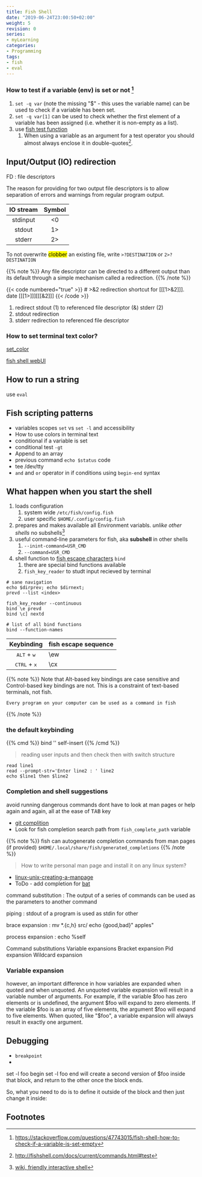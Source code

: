 ```yaml
---
title: Fish Shell
date: "2019-06-24T23:00:50+02:00"
weight: 5
revision: 0
series:
- myLearning
categories:
- Programming
tags:
- fish
- eval
---
```


### How to test if a variable (env) is set or not [^1]

1. `set -q var` (note the missing "$" - this uses the variable name) can be used to check if a variable has been set.
2. `set -q var[1]` can be used to check whether the first element of a variable has been assigned (i.e. whether it is non-empty as a list).
3. use [fish test function](http://fishshell.com/docs/current/commands.html#test)
   1. When using a variable as an argument for a test operator you should almost always enclose it in double-quotes[^2].

## Input/Output (IO) redirection 

FD
: file descriptors

The reason for providing for two output file descriptors is to allow separation of errors and warnings from regular program output.

IO stream | Symbol
:--------:|:------:
stdinput | <0
stdout | 1>
stderr | 2>

To not overwrite <mark>clobber</mark> an existing file, write `>?DESTINATION` or
`2>?DESTINATION`

{{% note %}}
    Any file descriptor can be directed to a different output than its default through a simple mechanism called a redirection.
{{% /note %}}

{{< code numbered="true" >}}
    # >&2 redirection shortcut for [[[1>&2]]].
    date [[[1>]]][[[&2]]]
{{< /code >}}

1. redirect stdout (1) to referenced file descriptor (&) stderr (2)
2. stdout redirection
3. stderr redirection to referenced file descriptor

### How to set terminal text color?

[set_color](https://fishshell.com/docs/current/commands.html#set_color)

[fish shell webUI](https://mvolkmann.github.io/fish-article/#ConfigurationViaWebUi)

## How to run a string

use `eval`

## Fish scripting patterns

* variables scopes `set` vs `set -l` and accessibility
* How to use colors in terminal text
* conditional if a variable is set
* conditional test `-gt`
* Append to an array
* previous command `echo $status` code
* tee /dev/tty
* `and` and `or` operator in if conditions using `begin-end` syntax

## What happen when you start the shell

1. loads configuration
   1. system wide `/etc/fish/config.fish`
   2. user specific `$HOME/.config/config.fish`
2. prepares and makes available all Environment variabls. *unlike other shells* no subshells[^3]
3. useful command-line parameters for fish, aka **subshell** in other shells
   1. `--inint-command=USR_CMD`
   2. `--command=USR_CMD`
4. shell function to [fish escape characters](https://fishshell.com/docs/current/index.html#escapes) `bind`
   1. there are special bind functions available
   2. `fish_key_reader` to studt input recieved by terminal

```
# sane navigation
echo $dirprev; echo $dirnext;
prevd --list <index>

fish_key_reader --continuous
bind \e prevd
bind \c] nextd

# list of all bind functions
bind --function-names 
```

Keybinding | fish escape sequence
:---------:|------------------
<kbd>ALT</kbd> + <kbd>w</kbd> | \ew
<kbd>CTRL</kbd> + <kbd>x</kbd> | \cx

{{% note %}}
    Note that Alt-based key bindings are case sensitive and Control-based
    key bindings are not. This is a constraint of text-based terminals,
    not fish.<br>

    Every program on your computer can be used as a command in fish
{{% /note %}}

### the default keybinding

{{% cmd %}}
   bind '' self-insert
{{% /cmd %}}

> reading user inputs and then check then with switch structure

```
read line1
read --prompt-str='Enter line2 : ' line2
echo $line1 then $line2
```

### Completion and shell suggestions

avoid running dangerous commands
dont have to look at man pages or help again and again,
all at the ease of <kbd>TAB</kbd> key

- [git complition](https://github.com/junchunx/myfish/blob/master/.config/fish/completions/git.fish)
- Look for fish completion search path from `fish_complete_path` variable

{{% note %}}
    fish can autogenerate completion commands from man pages (if provided)
    `$HOME/.local/share/fish/generated_completions`
{{% /note %}}

> How to write personal man page and install it on any linux system?

- [linux-unix-creating-a-manpage](https://www.cyberciti.biz/faq/linux-unix-creating-a-manpage/)
- ToDo - add completion for [bat](https://github.com/sharkdp/bat)

command substitution
: The output of a series of commands can be used as the parameters to another command

piping
: stdout of a program is used as stdin for other

brace expansion
: mv *.{c,h} src/
echo {good,bad}" apples"

process expansion
: echo %self

Command substitutions
Variable expansions
Bracket expansion
Pid expansion
Wildcard expansion

### Variable expansion

however, an important difference in how variables are expanded when quoted and when unquoted. An unquoted variable expansion will result in a variable number of arguments. For example, if the variable $foo has zero elements or is undefined, the argument $foo will expand to zero elements. If the variable $foo is an array of five elements, the argument $foo will expand to five elements. When quoted, like "$foo", a variable expansion will always result in exactly one argument. 

## Debugging

- `breakpoint`
- 

set -l foo
begin
    set -l foo
end
will create a second version of $foo inside that block, and return to the other once the block ends.

So, what you need to do is to define it outside of the block and then just change it inside:


## Footnotes

[^1]: https://stackoverflow.com/questions/47743015/fish-shell-how-to-check-if-a-variable-is-set-empty
[^2]: http://fishshell.com/docs/current/commands.html#test
[^3]: [wiki, friendly interactive shell](https://en.wikipedia.org/wiki/Friendly_interactive_shell)